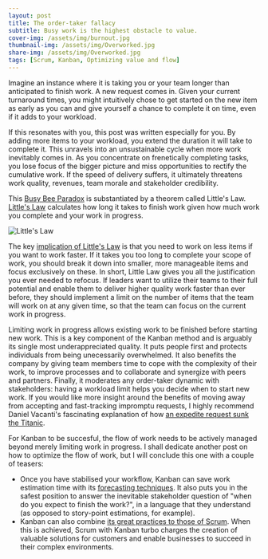 ```yaml
---
layout: post
title: The order-taker fallacy
subtitle: Busy work is the highest obstacle to value. 
cover-img: /assets/img/burnout.jpg
thumbnail-img: /assets/img/Overworked.jpg
share-img: /assets/img/Overworked.jpg
tags: [Scrum, Kanban, Optimizing value and flow]
---
```


Imagine an instance where it is taking you or your team longer than anticipated to finish work. A new request comes in. Given your current turnaround times, you might intuitively chose to get started on the new item as early as you can and give yourself a chance to complete it on time, even if it adds to your workload. 

If this resonates with you, this post was written especially for you. By adding more items to your workload, you extend the duration it will take to complete it. This unravels into an unsustainable cycle when more work inevitably comes in. As you concentrate on frenetically completing tasks, you lose focus of the bigger picture and miss opportunities to rectify the cumulative work. If the speed of delivery suffers, it ultimately threatens work quality, revenues, team morale and stakeholder credibility.

This [Busy Bee Paradox](https://hakanforss.wordpress.com/2014/11/18/the-busy-bee-paradox/) is substantiated by a theorem called Little's Law. [Little's Law](https://www.process.st/littles-law/) calculates how long it takes to finish work given how much work you complete and your work in progress. 

![Little's Law](https://www.process.st/wp-content/uploads/2017/11/littles-law-formula.png)

The key [implication of Little's Law](https://scrumorg-website-prod.s3.amazonaws.com/drupal/2018-05/Little%E2%80%99s%20Law%20for%20Professional%20Scrum%20with%20Kanban.pdf) is that you need to work on less items if you want to work faster. If it takes you too long to complete your scope of work, you should break it down into smaller, more manageable items and focus exclusively on these. In short, Little Law gives you all the justification you ever needed to refocus. If leaders want to utilize their teams to their full potential and enable them to deliver higher quality work faster than ever before, they should implement a limit on the number of items that the team will work on at any given time, so that the team can focus on the current work in progress. 

Limiting work in progress allows existing work to be finished before starting new work. This is a key component of the Kanban method and is arguably its single most underappreciated quality. It puts people first and protects individuals from being unecessarily overwhelmed. It also benefits the company by giving team members time to cope with the complexity of their work, to improve processes and to collaborate and synergize with peers and partners. Finally, it moderates any order-taker dynamic with stakeholders: having a workload limit helps you decide when to start new work. If you would like more insight around the benefits of moving away from accepting and fast-tracking impromptu requests, I highly recommend Daniel Vacanti's fascinating explanation of how [an expedite request sunk the Titanic](https://vimeo.com/239539858). 

For Kanban to be succesful, the flow of work needs to be actively managed beyond merely limiting work in progress. I shall dedicate another post on how to optimize the flow of work, but I will conclude this one with a couple of teasers: 

* Once you have stabilised your workflow, Kanban can save work estimation time with its [forecasting techniques](https://www.scrum.org/resources/blog/create-faster-and-more-accurate-forecasts-using-probabilities). It also puts you in the safest position to answer the inevitable stakeholder question of "when do you expect to finish the work?", in a language that they understand (as opposed to story-point estimations, for example). 
* Kanban can also combine [its great practices to those of Scrum](https://scrumorg-website-prod.s3.amazonaws.com/drupal/2021-01/01-2021%20Kanban%20Guide.pdf?nexus-file=https%3A%2F%2Fscrumorg-website-prod.s3.amazonaws.com%2Fdrupal%2F2021-01%2F01-2021%2520Kanban%2520Guide.pdf). When this is achieved, Scrum with Kanban turbo charges the creation of valuable solutions for customers and enable businesses to succeed in their complex environments.  
